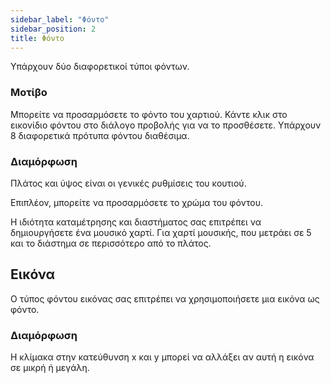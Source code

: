 ```yaml
---
sidebar_label: "Φόντο"
sidebar_position: 2
title: Φόντο
---
```


Υπάρχουν δύο διαφορετικοί τύποι φόντων.

### Μοτίβο

Μπορείτε να προσαρμόσετε το φόντο του χαρτιού. Κάντε κλικ στο εικονίδιο φόντου στο διάλογο προβολής για να το προσθέσετε. Υπάρχουν 8 διαφορετικά πρότυπα φόντου διαθέσιμα.

### Διαμόρφωση

Πλάτος και ύψος είναι οι γενικές ρυθμίσεις του κουτιού.

Επιπλέον, μπορείτε να προσαρμόσετε το χρώμα του φόντου.

Η ιδιότητα καταμέτρησης και διαστήματος σας επιτρέπει να δημιουργήσετε ένα μουσικό χαρτί. Για χαρτί μουσικής, που μετράει σε 5 και το διάστημα σε περισσότερο από το πλάτος.

## Εικόνα

Ο τύπος φόντου εικόνας σας επιτρέπει να χρησιμοποιήσετε μια εικόνα ως φόντο.

### Διαμόρφωση

Η κλίμακα στην κατεύθυνση x και y μπορεί να αλλάξει αν αυτή η εικόνα σε μικρή ή μεγάλη.
